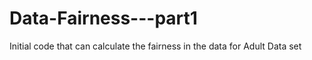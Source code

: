 # Data-Fairness---part1
Initial code that can calculate the fairness in the data for Adult Data set
